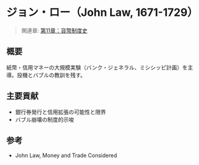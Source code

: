 # ジョン・ロー（John Law, 1671-1729）

> 関連章: [第11章：貨幣制度史](../chapters/第11章_貨幣制度史.md)

## 概要
紙幣・信用マネーの大規模実験（バンク・ジェネラル、ミシシッピ計画）を主導。投機とバブルの教訓を残す。

## 主要貢献
- 銀行券発行と信用拡張の可能性と限界
- バブル崩壊の制度的示唆

## 参考
- John Law, Money and Trade Considered


